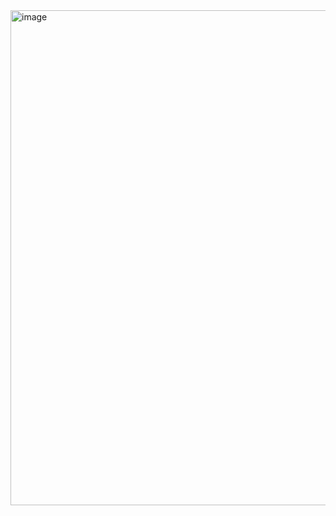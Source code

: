 <img width="587" height="792" alt="image" src="https://github.com/user-attachments/assets/e13921c0-9dfe-4409-b0b3-3bc514f26f03" />

